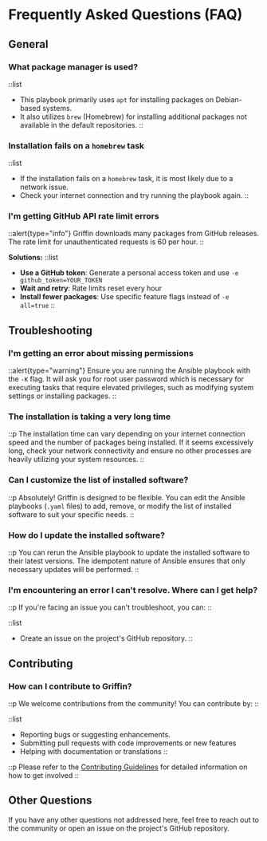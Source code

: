 # Frequently Asked Questions (FAQ)

## General

### What package manager is used?

::list

- This playbook primarily uses `apt` for installing packages on Debian-based systems.
- It also utilizes `brew` (Homebrew) for installing additional packages not available in the default repositories.
::

### Installation fails on a `homebrew` task

::list

- If the installation fails on a `homebrew` task, it is most likely due to a network issue.
- Check your internet connection and try running the playbook again.
::

### I'm getting GitHub API rate limit errors

::alert{type="info"}
Griffin downloads many packages from GitHub releases. The rate limit for unauthenticated requests is 60 per hour.
::

**Solutions:**
::list
- **Use a GitHub token**: Generate a personal access token and use `-e github_token=YOUR_TOKEN`
- **Wait and retry**: Rate limits reset every hour
- **Install fewer packages**: Use specific feature flags instead of `-e all=true`
::

## Troubleshooting

### I'm getting an error about missing permissions

::alert{type="warning"}
Ensure you are running the Ansible playbook with the `-K` flag. It will ask you for root user password which is necessary for executing tasks that require elevated privileges, such as modifying system settings or installing packages.
::

### The installation is taking a very long time

::p
The installation time can vary depending on your internet connection speed and the number of packages being installed. If it seems excessively long, check your network connectivity and ensure no other processes are heavily utilizing your system resources.
::

### Can I customize the list of installed software?

::p
Absolutely! Griffin is designed to be flexible. You can edit the Ansible playbooks (`.yaml` files) to add, remove, or modify the list of installed software to suit your specific needs.
::

### How do I update the installed software?

::p
You can rerun the Ansible playbook to update the installed software to their latest versions. The idempotent nature of Ansible ensures that only necessary updates will be performed.
::

### I'm encountering an error I can't resolve. Where can I get help?

::p
If you're facing an issue you can't troubleshoot, you can:
::

::list

- Create an issue on the project's GitHub repository.
::

## Contributing

### How can I contribute to Griffin?

::p
We welcome contributions from the community! You can contribute by:
::

::list

- Reporting bugs or suggesting enhancements.
- Submitting pull requests with code improvements or new features
- Helping with documentation or translations
::

::p
Please refer to the [Contributing Guidelines](contributing) for detailed information on how to get involved
::

## Other Questions

If you have any other questions not addressed here, feel free to reach out to the community or open an issue on the project's GitHub repository.
